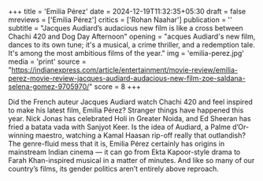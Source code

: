 +++
title = 'Emilia Pérez'
date = 2024-12-19T11:32:35+05:30
draft = false
mreviews = ['Emilia Pérez']
critics = ['Rohan Naahar']
publication = ''
subtitle = "Jacques Audiard’s audacious new film is like a cross between Chachi 420 and Dog Day Afternoon"
opening = "acques Audiard's new film, dances to its own tune; it's a musical, a crime thriller, and a redemption tale. It's among the most ambitious films of the year."
img = 'emilia-perez.jpg'
media = 'print'
source = "https://indianexpress.com/article/entertainment/movie-review/emilia-perez-movie-review-jacques-audiard-audacious-new-film-zoe-saldana-selena-gomez-9705970/"
score = 8
+++

Did the French auteur Jacques Audiard watch Chachi 420 and feel inspired to make his latest film, Emilia Pérez? Stranger things have happened this year. Nick Jonas has celebrated Holi in Greater Noida, and Ed Sheeran has fried a batata vada with Sanjyot Keer. Is the idea of Audiard, a Palme d’Or-winning maestro, watching a Kamal Haasan rip-off really that outlandish? The genre-fluid mess that it is, Emilia Pérez certainly has origins in mainstream Indian cinema — it can go from Ekta Kapoor-style drama to Farah Khan-inspired musical in a matter of minutes. And like so many of our country’s films, its gender politics aren’t entirely above reproach.
